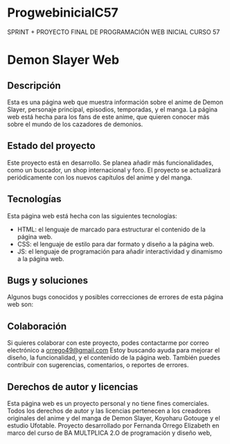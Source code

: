 # ProgwebinicialC57
SPRINT + PROYECTO FINAL DE PROGRAMACIÓN WEB INICIAL CURSO 57

# Demon Slayer Web

## Descripción
Esta es una página web que muestra información sobre el anime de Demon Slayer, personaje principal, episodios, temporadas, y el manga. La página web está hecha para los fans de este anime, que quieren conocer más sobre el mundo de los cazadores de demonios.

## Estado del proyecto
Este proyecto está en desarrollo. Se planea añadir más funcionalidades, como un buscador, un shop internacional y foro. El proyecto se actualizará periódicamente con los nuevos capítulos del anime y del manga.

## Tecnologías
Esta página web está hecha con las siguientes tecnologías:
- HTML: el lenguaje de marcado para estructurar el contenido de la página web.
- CSS: el lenguaje de estilo para dar formato y diseño a la página web.
- JS: el lenguaje de programación para añadir interactividad y dinamismo a la página web.

## Bugs y soluciones
Algunos bugs conocidos y posibles correcciones de errores de esta página web son:

## Colaboración
Si quieres colaborar con este proyecto, podes contactarme por correo electrónico a orrego49@gmail.com
Estoy buscando ayuda para mejorar el diseño, la funcionalidad, y el contenido de la página web. También puedes contribuir con sugerencias, comentarios, o reportes de errores.

## Derechos de autor y licencias

Esta página web es un proyecto personal y no tiene fines comerciales. 
Todos los derechos de autor y las licencias pertenecen a los creadores originales del anime y del manga de Demon Slayer, Koyoharu Gotouge y el estudio Ufotable. 
Proyecto desarrollado por Fernanda Orrego Elizabeth en marco del curso de BA MULTPLICA 2.O de programación y diseño web,
